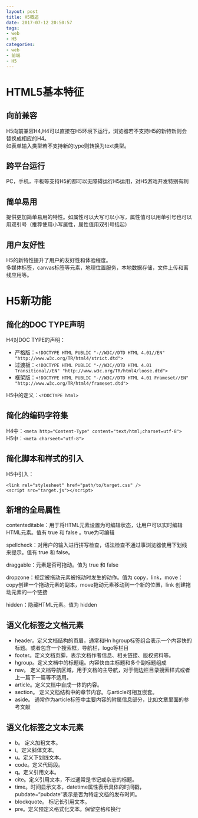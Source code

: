 ```yaml
---
layout: post
title: H5概述
date: 2017-07-12 20:50:57
tags:
- web
- H5
categories:
- web
- 前端
- H5
---
```

# HTML5基本特征
## 向前兼容
H5向前兼容H4,H4可以直接在H5环境下运行，浏览器若不支持H5的新特新则会替换成相应的H4。  
如表单输入类型若不支持新的type则转换为text类型。
## 跨平台运行
PC，手机，平板等支持H5的都可以无障碍运行H5运用，对H5游戏开发特别有利
## 简单易用
<!-- more -->
提供更加简单易用的特性。如属性可以大写可以小写，属性值可以用单引号也可以用双引号（推荐使用小写属性，属性值用双引号括起）

## 用户友好性
H5的新特性提升了用户的友好性和体验程度。  
多媒体标签，canvas标签等元素，地理位置服务，本地数据存储，文件上传和离线应用等。


# H5新功能
## 简化的DOC TYPE声明
H4对DOC TYPE的声明：
 * 严格版：`<!DOCTYPE HTML PUBLIC "-//W3C//DTD HTML 4.01//EN" "http://www.w3c.org/TR/html4/strict.dtd">`  
 * 过渡板：`<!DOCTYPE HTML PUBLIC "-//W3C//DTD HTML 4.01 Transitional//EN" "http://www.w3c.org/TR/html4/loose.dtd">`  
 * 框架版：`<!DOCTYPE HTML PUBLIC "-//W3C//DTD HTML 4.01 Frameset//EN" "http://www.w3c.org/TR/html4/frameset.dtd">`  

H5中的定义：`<!DOCTYPE html>`
## 简化的编码字符集
H4中：`<meta http="Content-Type" content="text/html;charset=utf-8">`  
H5中：`<meta charseet="utf-8">`

## 简化脚本和样式的引入
H5中引入：
```
<link rel="stylesheet" href="path/to/target.css" />
<script src="target.js"></script>
```

## 新增的全局属性
contenteditable：用于将HTML元素设置为可编辑状态，让用户可以实时编辑HTML元素。值有 true 和 false 。true为可编辑

spellcheck：对用户的输入进行拼写检查，语法检查不通过事浏览器使用下划线来提示。值有 true 和 false。

draggable：元素是否可拖动。值为 true 和 false

dropzone：规定被拖动元素被拖动时发生的动作。值为 copy，link，move：copy创建一个拖动元素的副本，move拖动元素移动到一个新的位置，link 创建拖动元素的一个链接

hidden：隐藏HTML元素。值为 hidden

## 语义化标签之文档元素
* header。定义文档结构的页眉，通常和Hn hgroup标签组合表示一个内容快的标题。或者包含一个搜索框，导航栏，logo等栏目
* footer。定义文档页脚，表示文档作者信息、相关链接、版权资料等。
* hgroup。定义文档中的标题组。内容快由主标题和多个副标题组成
* nav。 定义文档导航区域，用于文档的主导航，对于侧边栏目录搜索样式或者上一篇下一篇等不适用。
* article。定义文档中自成一体的内容。
* section。 定义文档结构中的章节内容。与article可相互嵌套。
* aside。 通常作为article标签中主要内容的附属信息部分，比如文章里面的参考文献

## 语义化标签之文本元素
* b。 定义加粗文本。
* i。定义斜体文本。
* u。定义下划线文本。
* code。定义代码段。
* q。定义引用文本。
* cite。定义引用文本，不过通常是书记或杂志的标题。
* time。时间显示文本，datetime属性表示具体的时间戳，pubdate=“pubdate”表示是否为特定文档的发布时间。
* blockquote。 标记长引用文本。
* pre。定义预定义格式化文本。保留空格和换行
